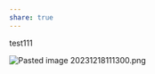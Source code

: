 ```yaml
---  
share: true  
---  
```

  
test111  
  
![Pasted image 20231218111300.png](/images/Pasted%20image%2020231218111300.png)